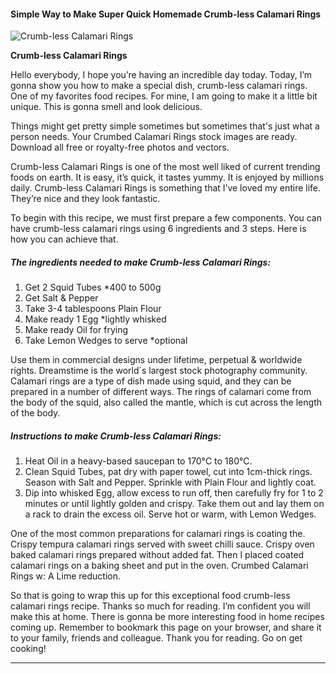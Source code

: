             

#### Simple Way to Make Super Quick Homemade Crumb-less Calamari Rings

![Crumb-less Calamari Rings](https://img-global.cpcdn.com/recipes/d316b9c5450a6fc2/751x532cq70/crumb-less-calamari-rings-recipe-main-photo.jpg)

**Crumb-less Calamari Rings**

Hello everybody, I hope you’re having an incredible day today. Today, I’m gonna show you how to make a special dish, crumb-less calamari rings. One of my favorites food recipes. For mine, I am going to make it a little bit unique. This is gonna smell and look delicious.

Things might get pretty simple sometimes but sometimes that's just what a person needs. Your Crumbed Calamari Rings stock images are ready. Download all free or royalty-free photos and vectors.

Crumb-less Calamari Rings is one of the most well liked of current trending foods on earth. It is easy, it’s quick, it tastes yummy. It is enjoyed by millions daily. Crumb-less Calamari Rings is something that I’ve loved my entire life. They’re nice and they look fantastic.

To begin with this recipe, we must first prepare a few components. You can have crumb-less calamari rings using 6 ingredients and 3 steps. Here is how you can achieve that.

##### The ingredients needed to make Crumb-less Calamari Rings:

1.  Get 2 Squid Tubes \*400 to 500g
2.  Get Salt & Pepper
3.  Take 3-4 tablespoons Plain Flour
4.  Make ready 1 Egg \*lightly whisked
5.  Make ready Oil for frying
6.  Take Lemon Wedges to serve \*optional

Use them in commercial designs under lifetime, perpetual & worldwide rights. Dreamstime is the world\`s largest stock photography community. Calamari rings are a type of dish made using squid, and they can be prepared in a number of different ways. The rings of calamari come from the body of the squid, also called the mantle, which is cut across the length of the body.

##### Instructions to make Crumb-less Calamari Rings:

1.  Heat Oil in a heavy-based saucepan to 170°C to 180°C.
2.  Clean Squid Tubes, pat dry with paper towel, cut into 1cm-thick rings. Season with Salt and Pepper. Sprinkle with Plain Flour and lightly coat.
3.  Dip into whisked Egg, allow excess to run off, then carefully fry for 1 to 2 minutes or until lightly golden and crispy. Take them out and lay them on a rack to drain the excess oil. Serve hot or warm, with Lemon Wedges.

One of the most common preparations for calamari rings is coating the. Crispy tempura calamari rings served with sweet chilli sauce. Crispy oven baked calamari rings prepared without added fat. Then I placed coated calamari rings on a baking sheet and put in the oven. Crumbed Calamari Rings w: A Lime reduction.

So that is going to wrap this up for this exceptional food crumb-less calamari rings recipe. Thanks so much for reading. I’m confident you will make this at home. There is gonna be more interesting food in home recipes coming up. Remember to bookmark this page on your browser, and share it to your family, friends and colleague. Thank you for reading. Go on get cooking!

* * *